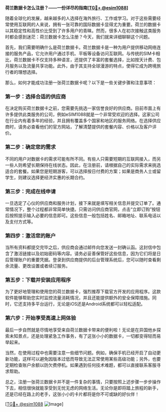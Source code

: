 **荷兰数据卡怎么注册？——一份详尽的指南[[TG💪+ @esim1088](https://t.me/s/esim1088)]**

随着全球化的发展，越来越多的人选择在海外旅行、工作或学习。对于这些需要经常使用互联网的人来说，拥有一张可靠的国际数据卡显得尤为重要。荷兰的数据卡以其稳定性和高性价比受到了许多用户的青睐。然而，很多人在初次接触这类服务时都会感到迷茫：荷兰数据卡怎么注册？今天，我们就来详细聊聊这个问题。

首先，我们需要明确什么是荷兰数据卡。荷兰数据卡是一种为用户提供移动网络连接的服务产品，它允许用户通过手机、平板等设备访问互联网。与传统的SIM卡相比，荷兰数据卡不仅支持多种语言，还提供了丰富的套餐选择，比如按天计费、包月服务以及流量共享功能。此外，由于其支持全球漫游的特点，使得它成为跨境旅行者的理想选择。

那么，如何才能成功注册一张荷兰数据卡呢？以下是一些关键步骤和注意事项：

### **第一步：选择合适的供应商**
在决定购买荷兰数据卡之前，您需要先挑选一家信誉良好的供应商。目前市面上有许多提供此类服务的公司，例如eSIM1088就是一个非常受欢迎的选择。这家公司在行业内有着多年的经验，并且拥有覆盖多个国家和地区的服务网络。在选择供应商时，请务必查看他们的官方网站，了解清楚提供的套餐内容、价格以及客户评价。

### **第二步：确定您的需求**
不同的用户对数据卡的需求可能有所不同。有些人只需要短期的互联网接入，而另一些人则希望长期保持在线状态。因此，在注册前，请根据自己的实际需求来挑选适合的套餐。如果您是短期游客，可以选择按日付费的方案；如果是商务人士或留学生，则建议选择更经济实惠的长期合约。

### **第三步：完成在线申请**
一旦选定了心仪的供应商和服务计划，接下来就是填写相关信息并提交订单了。通常情况下，整个过程都非常简单快捷。只需访问供应商官网，点击“立即订购”按钮后按照提示输入必要的信息即可。这些信息一般包括姓名、邮箱地址、联系电话以及支付方式等。

### **第四步：激活您的账户**
当所有资料都提交完毕之后，供应商会通过邮件向您发送一封确认函。这封信中包含了激活链接以及初始密码等内容。请务必妥善保管好这些信息，因为它们将是日后管理账户的重要凭据。登录到供应商提供的后台管理系统后，您可以随时查看剩余流量、更改设置或者续订服务。

### **第五步：下载并安装应用程序**
为了更好地管理和使用您的荷兰数据卡，强烈推荐下载官方开发的应用程序。这款软件能够帮助您实时监控流量消耗情况，并且还能提供额外的安全保障措施。同时，它还支持多平台运行，无论是iOS还是Android系统都可以轻松适配。

### **第六步：开始享受高速上网体验**
最后一步自然就是尽情地享受来自荷兰数据卡带来的便利啦！无论是在异国他乡探索未知景点，还是处理紧急工作事务，有了这张小小的数据卡，一切都变得轻而易举起来。

当然，在使用过程中也需要注意一些细节问题。例如，确保手机已经开启了自动更新功能，这样可以避免因版本过低而导致无法正常使用某些高级功能；另外，也要定期检查账户余额以防欠费停机。如果遇到任何技术难题，都可以直接联系客服寻求帮助。

总之，注册一张荷兰数据卡并不是一件复杂的事情，只要按照上述步骤一步步操作下去，相信很快就能享受到无忧无虑的网络生活。无论你是即将踏上旅程的新手，还是已经在路上的老手，这张小小的卡片都将是你不可或缺的好伙伴！

[[TG💪+ @esim1088](https://t.me/s/esim1088) ![Image](https://i.postimg.cc/4NQfJmqS/Snipaste-2025-05-13-00-14-12.png)]
